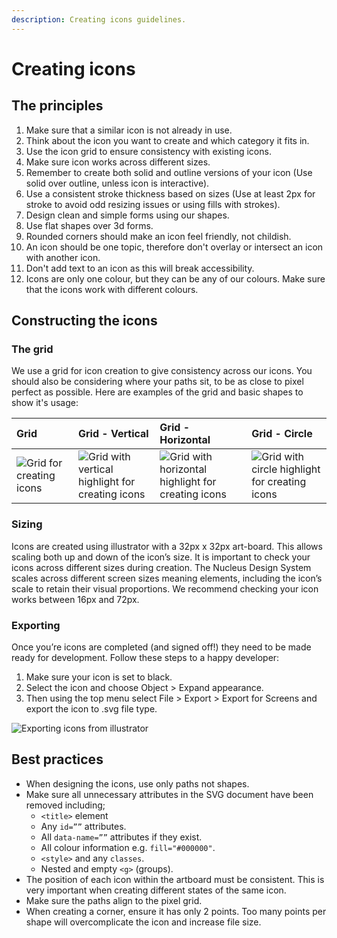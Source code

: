 ```yaml
---
description: Creating icons guidelines.
---
```


# Creating icons


## The principles

1. Make sure that a similar icon is not already in use.
2. Think about the icon you want to create and which category it fits in.
3. Use the icon grid to ensure consistency with existing icons.
4. Make sure icon works across different sizes.
5. Remember to create both solid and outline versions of your icon (Use solid over outline, unless icon is interactive).
6. Use a consistent stroke thickness based on sizes (Use at least 2px for stroke to avoid odd resizing issues or using fills with strokes).
7. Design clean and simple forms using our shapes.
8. Use flat shapes over 3d forms.
9. Rounded corners should make an icon feel friendly, not childish.
10. An icon should be one topic, therefore don't overlay or intersect an icon with another icon.
11. Don't add text to an icon as this will break accessibility.
12. Icons are only one colour, but they can be any of our colours. Make sure that the icons work with different colours.


## Constructing the icons


### The grid

We use a grid for icon creation to give consistency across our icons. You should also be considering where your paths sit, to be as close to pixel perfect as possible. Here are examples of the grid and basic shapes to show it's usage:

| Grid | Grid - Vertical | Grid - Horizontal | Grid - Circle |
| :--- | :--- | :--- | :--- |
| ![Grid for creating icons](https://user-images.githubusercontent.com/43471890/62045505-66bcc400-b1fd-11e9-949e-572e2dc40bf8.jpg) | ![Grid with vertical highlight for creating icons](https://user-images.githubusercontent.com/43471890/62050044-6b3aaa00-b208-11e9-8adb-3df5d4c240dd.jpg) | ![Grid with horizontal highlight for creating icons](https://user-images.githubusercontent.com/43471890/62050140-a5a44700-b208-11e9-8bf8-555ec87242a8.jpg) | ![Grid with circle highlight for creating icons](https://user-images.githubusercontent.com/43471890/62050739-c91bc180-b209-11e9-8561-134bd845fb4b.jpg) |

### Sizing

Icons are created using illustrator with a 32px x 32px art-board. This allows scaling both up and down of the icon’s size. It is important to check your icons across different sizes during creation. The Nucleus Design System scales across different screen sizes meaning elements, including the icon’s scale to retain their visual proportions. We recommend checking your icon works between 16px and 72px.


### Exporting

Once you’re icons are completed (and signed off!) they need to be made ready for development. Follow these steps to a happy developer:

1. Make sure your icon is set to black.
2. Select the icon and choose Object &gt; Expand appearance.
3. Then using the top menu select File &gt; Export &gt; Export for Screens and export the icon to .svg file type.

![Exporting icons from illustrator](https://user-images.githubusercontent.com/43471890/62050909-2283f080-b20a-11e9-8c05-fa13100c5222.jpg)


## Best practices

* When designing the icons, use only paths not shapes.
* Make sure all unnecessary attributes in the SVG document have been removed including;
   * `<title>` element
   * Any `id=””` attributes.
   * All `data-name=””` attributes if they exist.
   * All colour information e.g. `fill="#000000"`.
   * `<style>` and any `classes`.
   * Nested and empty `<g>` (groups).
* The position of each icon within the artboard must be consistent. This is very important when creating different states of the same icon.
* Make sure the paths align to the pixel grid.
* When creating a corner, ensure it has only 2 points. Too many points per shape will overcomplicate the icon and increase file size.



